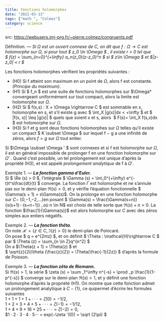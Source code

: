 ```yaml
---
title: fonctions holomorphes 
date: "2021-03-13"
tags: ["math ", "Colmez"]
category: science
---
```


src: https://webusers.imj-prg.fr/~pierre.colmez/congruents.pdf

Définition. — *Si $\Omega$ est un ouvert connexe de $C$, on dit que $f: \Omega \rightarrow C $  est holomorphe sur $\Omega$, si pour tout $ z_0 \in \Omega $ , il existe r > 0 tel que*  
*$ f(z) = \sum_{n=0}^{+\infty} a_n(z_0)(z-z_0)^n $ si $ z\in \Omega $ et $|z-z_0| < r $* 

Les fonctions holomorphes vérifient les propriétés suivantes :  
- (H0) Si f atteint son maximum en un point de $\Omega$, alors f est constante.  *(Principe du maximum)*.  
- (H1) Si $ f_n $ est une suite de fonctions holomorphes sur $\Omega* convergeant uniformément sur tout compact, alors la limite est holomorphe sur $\Omega$.  
- (H2) Si $ f(x,s) : X × \Omega \rightarrow C $ est sommable en x, holomorphe en s, et s’il existe g avec 
$ \int_X |g(x)|dx < +\infty $ et $ |f(x, s)| \leq |g(x)| $ quels que soient x et s, alors  $ F(s)= \int_X f(s,x)dx $ est holomorphe sur $\Omega$.  
- (H3) Si f et g sont deux fonctions holomorphes sur $\Omega$ telles qu’il existe un compact $ K \subset \Omega $
sur lequel f − g a une infinité de zéros, alors $f = g$ sur $\Omega$ tout entier.  

Si $\Omega \subset \Omega ' $ sont connexes et si f est holomorphe sur $\Omega$, il est en général impossible de prolonger f en une fonction holomorphe sur $\Omega'$ . Quand c’est possible, un tel prolongement est unique
d’après la propriété (H3), et est appelé *prolongement analytique* de f à $\Omega '$.  

Exemple 1. — ***La fonction gamma d’Euler.***  
 Si $ \Re (s) > 0 $, l’intégrale $ \Gamma (s) = \int_0^{+\infty} e^{-t}t^s\frac{dt}{t} $ converge. La fonction $\Gamma$ est holomorphe et ne s’annule pas sur le demi-plan $\Re(s) > 0$, et y vérifie l’équation fonctionnelle $ \Gamma(s + 1) = s\Gamma(s)$. On la prolonge en une fonction holomorphe sur $C −$ {0,−1,−2,...}en posant $ \Gamma(s) = \frac{\Gamma(s+n)}{s(s+1)···(s+n−1)} $, où $ n \in N$ est choisi de telle sorte que $\Re(s) + n > 0$. La fonction $\frac{1}{\Gamma(s)}$ est alors holomorphe sur $C$ avec des zéros simples aux entiers négatifs.   

Exemple 2. — ***La fonction thêta.***  
 On note $\mathcal{H} = \{z ∈ C, \Im(z) > 0\} $ le demi-plan de Poincaré.  
 On pose $ q = e^{2iπz} $, et on définit $ \Theta : \mathcal{H}\rightarrow C $ par $ \Theta (z) = \sum_{n \in Z}q^{n^2} $  
 On a  $\Theta(z + 1) = \Theta(z) $ et  
 $ \sqrt{z}{2i}\theta (\frac{z}{2}) = \Theta(\frac{-1}{2z}) $ d’après la formule de Poisson.     

Exemple 3. — ***La fonction zêta de Riemann.***  
 Si $\Re(s) > 1$, la série  $ \zeta (s) = \sum _1^\infty n^{-s} = \prod _p \frac{1}{1-p^{-s}} $  converge sur le demi-plan $\Re(s) > 1$, et y définit une fonction holomorphe d’après la propriété (H1). On montre que cette fonction admet un prolongement analytique à $C − \{1\}$, ce quipermet d’écrire les formules suivantes    
$1+1+1+1+ ··· = \zeta(0) = −1/2$,   
$1+2+3+4+5+ ··· = \zeta(−1) = −1/12$,      
$1 + 4 + 9 + 16 + 25 + ··· = \zeta(−2) = 0$,   
$1 · 2 · 3 · 4 · 5··· = exp(−\zeta '(0)) =  \sqrt {2\pi} $
